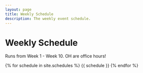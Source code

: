 ```yaml
---
layout: page
title: Weekly Schedule
description: The weekly event schedule.
---
```


# Weekly Schedule

Runs from Week 1 - Week 10. OH are office hours!

{% for schedule in site.schedules %}
{{ schedule }}
{% endfor %}
